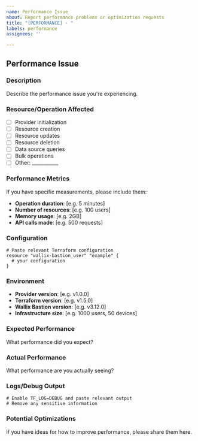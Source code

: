 ```yaml
---
name: Performance Issue
about: Report performance problems or optimization requests
title: "[PERFORMANCE] - "
labels: performance
assignees: ''

---
```


## Performance Issue

### Description

Describe the performance issue you're experiencing.

### Resource/Operation Affected

- [ ] Provider initialization
- [ ] Resource creation
- [ ] Resource updates
- [ ] Resource deletion
- [ ] Data source queries
- [ ] Bulk operations
- [ ] Other: ___________

### Performance Metrics

If you have specific measurements, please include them:

- **Operation duration**: [e.g. 5 minutes]
- **Number of resources**: [e.g. 100 users]
- **Memory usage**: [e.g. 2GB]
- **API calls made**: [e.g. 500 requests]

### Configuration

```hcl
# Paste relevant Terraform configuration
resource "wallix-bastion_user" "example" {
  # your configuration
}
```

### Environment

- **Provider version**: [e.g. v1.0.0]
- **Terraform version**: [e.g. v1.5.0]
- **Wallix Bastion version**: [e.g. v3.12.0]
- **Infrastructure size**: [e.g. 1000 users, 50 devices]

### Expected Performance

What performance did you expect?

### Actual Performance

What performance are you actually seeing?

### Logs/Debug Output

```text
# Enable TF_LOG=DEBUG and paste relevant output
# Remove any sensitive information
```

### Potential Optimizations

If you have ideas for how to improve performance, please share them here.
